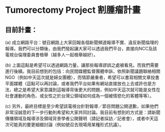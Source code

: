 Tumorectomy Project 割腫瘤計畫
=====================================

目前計畫：
--------------------------

(a) 成立網路平台：號召網路上大家回報各個新聞頻道報導不實、違反新聞倫理的報導。我們可以分類後，由我們發起讓大家可以透過我們平台，直接向NCC及該電視台倫理委員會檢舉（越多人一起檢舉越好）。

(b) 上面這點是希望可以透過網路力量，讓那些報導謬誤之處被看見。而我們需要進行後續。我目前想到的包括：向民間媒體監督團體申訴，依照新聞議題聯絡相關NGO（例如中天這次就是婦女團體），而情節嚴重者，希望可以書寫相關文章投書平面媒體（這點可以再討論，或者我們平台如果有網站直接放也上去或許也是方法，總之是希望大家意識到這報導背後更大的問題，例如中天這次就可能是女性在社會運動的角色、或女性之於台灣公領域如何成為一個被情慾化的客體等等）。

(c) 另外，最終目標是至少希望該電視台針對報導／節目問題公開道歉，如果他們非常沒誠意的下一步行動則希望和大家共同討論。我目前有想到的方式是：請新聞傳播領域及報導涉及領域背景學者公開聲明（請記者採訪／記者會），或者中天這次可能真的要更細緻討論（例如號召去現場用某種形式抗議）。